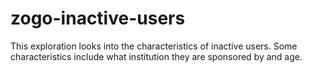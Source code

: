 # zogo-inactive-users

This exploration looks into the characteristics of inactive users. Some characteristics include what institution they are sponsored by and age.
